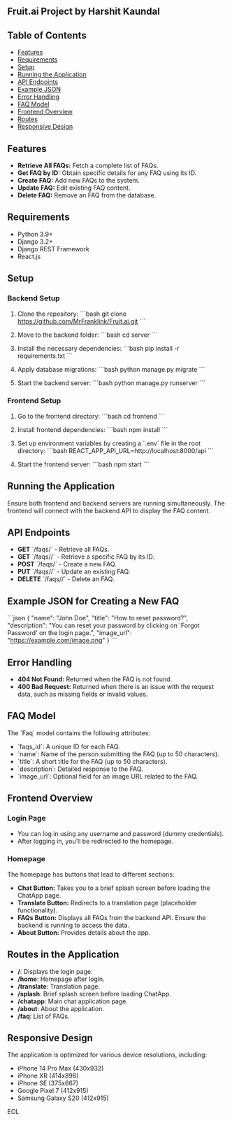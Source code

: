 
## Fruit.ai Project by Harshit Kaundal

## Table of Contents

- [Features](#features)
- [Requirements](#requirements)
- [Setup](#setup)
- [Running the Application](#running-the-application)
- [API Endpoints](#api-endpoints)
- [Example JSON](#example-json-for-creating-a-new-faq)
- [Error Handling](#error-handling)
- [FAQ Model](#faq-model)
- [Frontend Overview](#frontend-overview)
- [Routes](#routes-in-the-application)
- [Responsive Design](#responsive-design)

## Features

- **Retrieve All FAQs:** Fetch a complete list of FAQs.
- **Get FAQ by ID:** Obtain specific details for any FAQ using its ID.
- **Create FAQ:** Add new FAQs to the system.
- **Update FAQ:** Edit existing FAQ content.
- **Delete FAQ:** Remove an FAQ from the database.

## Requirements

- Python 3.9+
- Django 3.2+
- Django REST Framework
- React.js

## Setup

### Backend Setup

1. Clone the repository:
    \`\`\`bash
    git clone https://github.com/MrFranklink/Fruit.ai.git
    \`\`\`

2. Move to the backend folder:
    \`\`\`bash
    cd server
    \`\`\`

3. Install the necessary dependencies:
    \`\`\`bash
    pip install -r requirements.txt
    \`\`\`

4. Apply database migrations:
    \`\`\`bash
    python manage.py migrate
    \`\`\`

5. Start the backend server:
    \`\`\`bash
    python manage.py runserver
    \`\`\`

### Frontend Setup

1. Go to the frontend directory:
    \`\`\`bash
    cd frontend
    \`\`\`

2. Install frontend dependencies:
    \`\`\`bash
    npm install
    \`\`\`

3. Set up environment variables by creating a \`.env\` file in the root directory:
    \`\`\`bash
    REACT_APP_API_URL=http://localhost:8000/api
    \`\`\`

4. Start the frontend server:
    \`\`\`bash
    npm start
    \`\`\`

## Running the Application

Ensure both frontend and backend servers are running simultaneously. The frontend will connect with the backend API to display the FAQ content.

## API Endpoints

- **GET** \`/faqs/\` - Retrieve all FAQs.
- **GET** \`/faqs/<id>/\` - Retrieve a specific FAQ by its ID.
- **POST** \`/faqs/\` - Create a new FAQ.
- **PUT** \`/faqs/<id>/\` - Update an existing FAQ.
- **DELETE** \`/faqs/<id>/\` - Delete an FAQ.

## Example JSON for Creating a New FAQ

\`\`\`json
{
  "name": "John Doe",
  "title": "How to reset password?",
  "description": "You can reset your password by clicking on 'Forgot Password' on the login page.",
  "image_url": "https://example.com/image.png"
}
\`\`\`

## Error Handling

- **404 Not Found:** Returned when the FAQ is not found.
- **400 Bad Request:** Returned when there is an issue with the request data, such as missing fields or invalid values.

## FAQ Model

The \`Faq\` model contains the following attributes:

- \`faqs_id\`: A unique ID for each FAQ.
- \`name\`: Name of the person submitting the FAQ (up to 50 characters).
- \`title\`: A short title for the FAQ (up to 50 characters).
- \`description\`: Detailed response to the FAQ.
- \`image_url\`: Optional field for an image URL related to the FAQ.

## Frontend Overview

### Login Page

- You can log in using any username and password (dummy credentials).
- After logging in, you’ll be redirected to the homepage.

### Homepage

The homepage has buttons that lead to different sections:

- **Chat Button:** Takes you to a brief splash screen before loading the ChatApp page.
- **Translate Button:** Redirects to a translation page (placeholder functionality).
- **FAQs Button:** Displays all FAQs from the backend API. Ensure the backend is running to access the data.
- **About Button:** Provides details about the app.

## Routes in the Application

- **/**: Displays the login page.
- **/home**: Homepage after login.
- **/translate**: Translation page.
- **/splash**: Brief splash screen before loading ChatApp.
- **/chatapp**: Main chat application page.
- **/about**: About the application.
- **/faq**: List of FAQs.

## Responsive Design

The application is optimized for various device resolutions, including:

- iPhone 14 Pro Max (430x932)
- iPhone XR (414x896)
- iPhone SE (375x667)
- Google Pixel 7 (412x915)
- Samsung Galaxy S20 (412x915)

EOL
